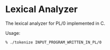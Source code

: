 # Lexical Analyzer
The lexical analyzer for PL/0 implemented in C.

Usage:
```
% ./tokenize INPUT_PROGRAM_WRITTEN_IN_PL/0
```
